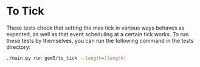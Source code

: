 # To Tick

These tests check that setting the max tick in various ways behaves as expected, as well as that event scheduling at a certain tick works.
To run these tests by themselves, you can run the following command in the tests directory:

```bash
./main.py run gem5/to_tick --length=[length]
```
